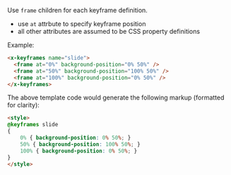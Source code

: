 
Use `frame` children for each keyframe definition.  
- use `at` attrbute to specify keyframe position
- all other attributes are assumed to be CSS property definitions

Example:

```html static
<x-keyframes name="slide">
  <frame at="0%" background-position="0% 50%" />  
  <frame at="50%" background-position="100% 50%" />  
  <frame at="100%" background-position="0% 50%" />  
</x-keyframes>
```

The above template code would generate the following markup (formatted for clarity):

```html static
<style>
@keyframes slide 
{ 
    0% { background-position: 0% 50%; } 
    50% { background-position: 100% 50%; } 
    100% { background-position: 0% 50%; } 
} 
</style>
```
